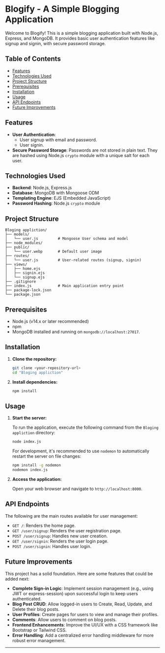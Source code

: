 # Blogify - A Simple Blogging Application

Welcome to Blogify! This is a simple blogging application built with Node.js, Express, and MongoDB. It provides basic user authentication features like signup and signin, with secure password storage.

## Table of Contents

- [Features](#features)
- [Technologies Used](#technologies-used)
- [Project Structure](#project-structure)
- [Prerequisites](#prerequisites)
- [Installation](#installation)
- [Usage](#usage)
- [API Endpoints](#api-endpoints)
- [Future Improvements](#future-improvements)

## Features

-   **User Authentication**:
    -   User signup with email and password.
    -   User signin.
-   **Secure Password Storage**: Passwords are not stored in plain text. They are hashed using Node.js `crypto` module with a unique salt for each user.

## Technologies Used

-   **Backend**: Node.js, Express.js
-   **Database**: MongoDB with Mongoose ODM
-   **Templating Engine**: EJS (Embedded JavaScript)
-   **Password Hashing**: Node.js `crypto` module

## Project Structure

```
Bloging appliction/
├── models/
│   └── user.js         # Mongoose User schema and model
├── node_modules/
├── public/
│   └── user.webp       # Default user image
├── routes/
│   └── user.js         # User-related routes (signup, signin)
├── views/
│   ├── home.ejs
│   ├── signin.ejs
│   └── signup.ejs
├── .gitignore
├── index.js            # Main application entry point
├── package-lock.json
└── package.json
```

## Prerequisites

-   Node.js (v14.x or later recommended)
-   npm
-   MongoDB installed and running on `mongodb://localhost:27017`.

## Installation

1.  **Clone the repository:**
    ```sh
    git clone <your-repository-url>
    cd "Bloging appliction"
    ```

2.  **Install dependencies:**
    ```sh
    npm install
    ```

## Usage

1.  **Start the server:**

    To run the application, execute the following command from the `Bloging appliction` directory:

    ```sh
    node index.js
    ```

    For development, it's recommended to use `nodemon` to automatically restart the server on file changes:

    ```sh
    npm install -g nodemon
    nodemon index.js
    ```

2.  **Access the application:**

    Open your web browser and navigate to `http://localhost:8000`.

## API Endpoints

The following are the main routes available for user management:

-   `GET /`: Renders the home page.
-   `GET /user/signup`: Renders the user registration page.
-   `POST /user/signup`: Handles new user creation.
-   `GET /user/signin`: Renders the user login page.
-   `POST /user/signin`: Handles user login.

## Future Improvements

This project has a solid foundation. Here are some features that could be added next:

-   **Complete Sign-in Logic**: Implement session management (e.g., using JWT or express-session) upon successful login to keep users authenticated.
-   **Blog Post CRUD**: Allow logged-in users to Create, Read, Update, and Delete their blog posts.
-   **User Profiles**: Create pages for users to view and manage their profiles.
-   **Comments**: Allow users to comment on blog posts.
-   **Frontend Enhancements**: Improve the UI/UX with a CSS framework like Bootstrap or Tailwind CSS.
-   **Error Handling**: Add a centralized error handling middleware for more robust error management.

---
